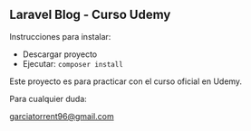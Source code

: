 ## Laravel Blog - Curso Udemy

Instrucciones para instalar:

 - Descargar proyecto
 - Ejecutar:
  `composer install`

Este proyecto es para practicar con el curso oficial en Udemy.

Para cualquier duda:

garciatorrent96@gmail.com